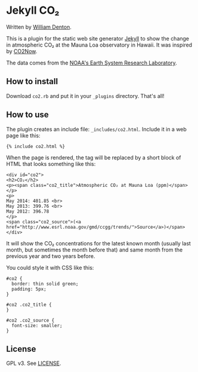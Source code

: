 # Jekyll CO₂

Written by [William Denton](https://www.miskatonic.org/).

This is a plugin for the static web site generator [Jekyll](http://jekyllrb.com/) to show the change in atmospheric CO₂ at the Mauna Loa observatory in Hawaii.  It was inspired by [CO2Now](http://co2now.org/).

The data comes from the [NOAA's Earth System Research Laboratory](http://www.esrl.noaa.gov/gmd/ccgg/trends/).

## How to install

Download `co2.rb` and put it in your `_plugins` directory.  That's all!

## How to use

The plugin creates an include file: `_includes/co2.html`.  Include it in a web page like this:

    {% include co2.html %}

When the page is rendered, the tag will be replaced by a short block of HTML that looks something like this:

    <div id="co2">
    <h2>CO₂</h2>
    <p><span class="co2_title">Atmospheric CO₂ at Mauna Loa (ppm)</span> </p>
    <p>
    May 2014: 401.85 <br>
    May 2013: 399.76 <br>
    May 2012: 396.78
    </p>
    <span class="co2_source">(<a href="http://www.esrl.noaa.gov/gmd/ccgg/trends/">Source</a>)</span>
    </div>

It will show the CO₂ concentrations for the latest known month (usually last month, but sometimes the month before that) and same month from the previous year and two years before.

You could style it with CSS like this:

    #co2 {
      border: thin solid green;
      padding: 5px;
    }

    #co2 .co2_title {
    }

    #co2 .co2_source {
      font-size: smaller;
    }

## License

GPL v3.  See [LICENSE](LICENSE).
